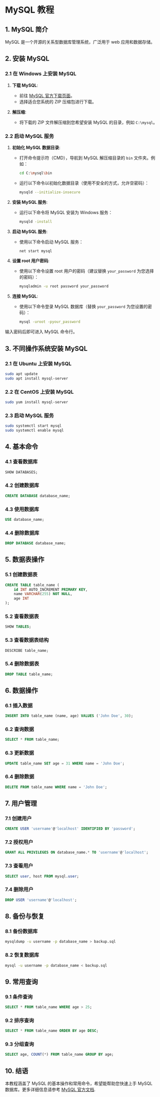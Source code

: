 # MySQL 教程

## 1. MySQL 简介

MySQL 是一个开源的关系型数据库管理系统，广泛用于 web 应用和数据存储。


## 2. 安装 MySQL

### 2.1 在 Windows 上安装 MySQL

1. **下载 MySQL**:
   - 前往 [MySQL 官方下载页面](https://dev.mysql.com/downloads/mysql/)。
   - 选择适合您系统的 ZIP 压缩包进行下载。

2. **解压缩**:
   - 将下载的 ZIP 文件解压缩到您希望安装 MySQL 的目录，例如 `C:\mysql`。

### 2.2 启动 MySQL 服务

1. **初始化 MySQL 数据目录**:
   - 打开命令提示符（CMD），导航到 MySQL 解压缩目录的 `bin` 文件夹。例如：
     ```bash
     cd C:\mysql\bin
     ```

   - 运行以下命令以初始化数据目录（使用不安全的方式，允许空密码）：
     ```bash
     mysqld --initialize-insecure
     ```

2. **安装 MySQL 服务**:
   - 运行以下命令将 MySQL 安装为 Windows 服务：
     ```bash
     mysqld -install
     ```

3. **启动 MySQL 服务**:
   - 使用以下命令启动 MySQL 服务：
     ```bash
     net start mysql
     ```

4. **设置 root 用户密码**:
   - 使用以下命令设置 root 用户的密码（建议替换 `your_password` 为您选择的密码）：
     ```bash
     mysqladmin -u root password your_password
     ```

5. **连接 MySQL**:
   - 使用以下命令登录 MySQL 数据库（替换 `your_password` 为您设置的密码）：
     ```bash
     mysql -uroot -pyour_password
     ```
     
输入密码后即可进入 MySQL 命令行。

## 3. 不同操作系统安装 MySQL

### 2.1 在 Ubuntu 上安装 MySQL

```bash
sudo apt update
sudo apt install mysql-server
```

### 2.2 在 CentOS 上安装 MySQL

```bash
sudo yum install mysql-server
```

### 2.3 启动 MySQL 服务

```bash
sudo systemctl start mysql
sudo systemctl enable mysql
```

## 4. 基本命令

### 4.1 查看数据库

```sql
SHOW DATABASES;
```

### 4.2 创建数据库

```sql
CREATE DATABASE database_name;
```

### 4.3 使用数据库

```sql
USE database_name;
```

### 4.4 删除数据库

```sql
DROP DATABASE database_name;
```

## 5. 数据表操作

### 5.1 创建数据表

```sql
CREATE TABLE table_name (
    id INT AUTO_INCREMENT PRIMARY KEY,
    name VARCHAR(255) NOT NULL,
    age INT
);
```

### 5.2 查看数据表

```sql
SHOW TABLES;
```

### 5.3 查看数据表结构

```sql
DESCRIBE table_name;
```

### 5.4 删除数据表

```sql
DROP TABLE table_name;
```

## 6. 数据操作

### 6.1 插入数据

```sql
INSERT INTO table_name (name, age) VALUES ('John Doe', 30);
```

### 6.2 查询数据

```sql
SELECT * FROM table_name;
```

### 6.3 更新数据

```sql
UPDATE table_name SET age = 31 WHERE name = 'John Doe';
```

### 6.4 删除数据

```sql
DELETE FROM table_name WHERE name = 'John Doe';
```

## 7. 用户管理

### 7.1 创建用户

```sql
CREATE USER 'username'@'localhost' IDENTIFIED BY 'password';
```

### 7.2 授权用户

```sql
GRANT ALL PRIVILEGES ON database_name.* TO 'username'@'localhost';
```

### 7.3 查看用户

```sql
SELECT user, host FROM mysql.user;
```

### 7.4 删除用户

```sql
DROP USER 'username'@'localhost';
```

## 8. 备份与恢复

### 8.1 备份数据库

```bash
mysqldump -u username -p database_name > backup.sql
```

### 8.2 恢复数据库

```bash
mysql -u username -p database_name < backup.sql
```

## 9. 常用查询

### 9.1 条件查询

```sql
SELECT * FROM table_name WHERE age > 25;
```

### 9.2 排序查询

```sql
SELECT * FROM table_name ORDER BY age DESC;
```

### 9.3 分组查询

```sql
SELECT age, COUNT(*) FROM table_name GROUP BY age;
```

## 10. 结语

本教程涵盖了 MySQL 的基本操作和常用命令，希望能帮助您快速上手 MySQL 数据库。更多详细信息请参考 [MySQL 官方文档](https://dev.mysql.com/doc/).